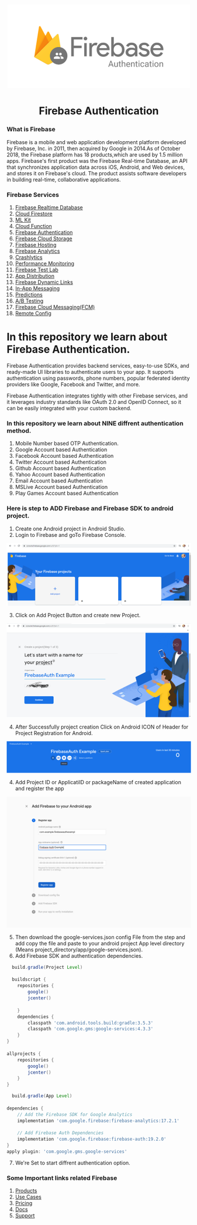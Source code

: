 <h1 align="center">
  <br>
  <a href="https://firebase.google.com/products/auth/"><img src="https://github.com/deepakgupta7403/FirebaseAuth-Example/blob/master/app/src/main/res/drawable/firebase_auth.png" alt="Firebase Authentication" width="500"></a>
</h1>
<h1 align="center">Firebase Authentication</h1>

### What is Firebase
Firebase is a mobile and web application development platform developed by Firebase, Inc. in 2011, then acquired by Google in 2014.As of October 2018, the Firebase platform has 18 products,which are used by 1.5 million apps.
Firebase's first product was the Firebase Real-time Database, an API that synchronizes application data across iOS, Android, and Web devices, and stores it on Firebase's cloud. The product assists software developers in building real-time, collaborative applications.

### Firebase Services
  1. [Firebase Realtime Database](https://firebase.google.com/products/realtime-database/)
  2. [Cloud Firestore](https://firebase.google.com/products/firestore/)
  3. [ML Kit](https://firebase.google.com/products/ml-kit/)
  4. [Cloud Function](https://firebase.google.com/products/functions/)
  5. [Firebase Authentication](https://firebase.google.com/products/auth/)
  6. [Firebase Cloud Storage](https://firebase.google.com/products/storage/)
  7. [Firebase Hosting](https://firebase.google.com/products/hosting/)
  8. [Firebase Analytics](https://firebase.google.com/products/analytics/)
  9. [Crashlytics](https://firebase.google.com/products/crashlytics/)
  10. [Performance Monitoring](https://firebase.google.com/products/performance/)
  11. [Firebase Test Lab](https://firebase.google.com/products/test-lab/)
  12. [App Distribution](https://firebase.google.com/products/app-distribution/)
  13. [Firebase Dynamic Links](https://firebase.google.com/products/dynamic-links/)
  14. [In-App Messaging](https://firebase.google.com/products/in-app-messaging/)
  15. [Predictions](https://firebase.google.com/products/predictions/)
  16. [A/B Testing](https://firebase.google.com/products/ab-testing/)
  17. [Firebase Cloud Messaging(FCM)](https://firebase.google.com/products/cloud-messaging/)
  18. [Remote Config](https://firebase.google.com/products/remote-config/)
  
 # In this repository we learn about Firebase Authentication.
 <p>Firebase Authentication provides backend services, easy-to-use SDKs, and ready-made UI libraries to authenticate users to your app. It supports authentication using passwords, phone numbers, popular federated identity providers like Google, Facebook and Twitter, and more.

Firebase Authentication integrates tightly with other Firebase services, and it leverages industry standards like OAuth 2.0 and OpenID Connect, so it can be easily integrated with your custom backend.</p>

### In this repository we learn about NINE diffrent authentication method.</p>
  1. Mobile Number based OTP Authentication.
  2. Google Account based Authentication
  3. Facebook Account based Authentication
  4. Twitter Account based Authentication
  5. Github Account based Authentication
  6. Yahoo Account based Authentication
  7. Email Account based Authentication
  8. MSLive Account based Authentication
  9. Play Games Account based Authentication

### Here is step to ADD Firebase and Firebase SDK to android project.
  1. Create one Android project in Android Studio. 
  2. Login to Firebase and goTo Firebase Console.
  <p ><img src="assets/image/firebase_console.png" alt="Screenshots"/></p>
  
  3. Click on Add Project Button and create new Project.
  <p ><img src="assets/image/project_creation.png" alt="Screenshots"/></p>
 
  4. After Successfully project creation Click on Android ICON of Header for Project Registration for Android.
  <p ><img src="assets/image/firebase_regi.jpg" alt="Screenshots"/></p>
  
  4. Add Project ID or ApplicatiID or packageName of created application and register the app 
  <p ><img src="assets/image/firebasejson_regi.jpg" alt="Screenshots"/></p>
  
  5. Then download the google-services.json config File from the step and add copy the file and paste to your android project App level directory (Means project_directory/app/google-services.json).
  6. Add Firebase SDK and authentication dependencies.
  
```gradle
  build.gradle(Project Level)
  
  buildscript {
    repositories {
        google()
        jcenter()
        
    }
    dependencies {
        classpath 'com.android.tools.build:gradle:3.5.3'
        classpath 'com.google.gms:google-services:4.3.3'
    }
}

allprojects {
    repositories {
        google()
        jcenter()
    }
}
```

```gradle
  build.gradle(App Level)
  
dependencies {
    // Add the Firebase SDK for Google Analytics
    implementation 'com.google.firebase:firebase-analytics:17.2.1'                                  

    // Add Firebase Auth Dependencies
    implementation 'com.google.firebase:firebase-auth:19.2.0' 
}
apply plugin: 'com.google.gms.google-services'
```
7. We're Set to start diffrent authentication option.
  
 ### Some Important links related Firebase
  1. [Products](https://firebase.google.com/products)
  2. [Use Cases](https://firebase.google.com/use-cases)
  3. [Pricing](https://firebase.google.com/pricing)
  4. [Docs](https://firebase.google.com/docs)
  5. [Support](https://firebase.google.com/support)
